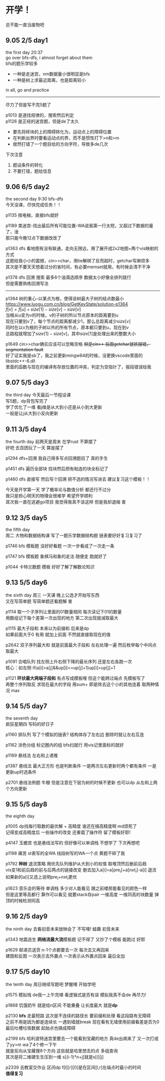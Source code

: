 # 开学！
总不能一直当废物吧
## 9.05 2/5 day1
the first day 20:37  
go over bfs-dfs, i almost forget about them  
bfs的题乐学较多  
* 一种是走迷宫，nm数据量小很明显是bfs
* 一种是树上求最近距离，也是距离较小  

in all, go and practice  

---
尽力了但是写不完5题了  

p1013 是道找规律的，搜索然后判定  
p1126 是正经的迷宫题，但是de了太久  
* 要先将砖块的上的障碍转化为，运动点上的障碍位置
* 在判断出界时要看运动点的界，而不是惯性打下>n和>m
* 居然打错了一个题目给的方向字符，导致多de几次  

下次注意  
1. 题设条件的转化
2. 不要打错，题给信息

## 9.06 6/5 day2
the second day 9:30
bfs-dfs  
今天没课，尽快完成任务！！  

p1135 按电梯，直接bfs就好  

p1189 类迷宫-找出最后所有可能位置-WA说我第一行太短，又超过下数据的量了，淦  
那只能今晚12点下数据改改了  

p1363 dfs 看地图有没有联通，走向无限远，用了展开成2x2地图+两个vis映射的方式  
这题给我小小的震撼，cin>>char，用tie解绑了反而超时，getchar写麻烦多  
其次是不要天天想着过分的省时间，有必要memset就用，有时候会清不干净  

p1378 dfs 回溯 搜索 最多6个油滴选顺序 数据太小好像全排列就行  
但是需要熟练回溯写法  

---
p1364 树的重心-以某点为根，使得该树最大子树的结点数最小  
https://www.luogu.com.cn/blog/GetKeyState/solution-p1364  
$f[v]=f[u]+size[1]-size[v]-size[v]$  
当根从u变为v的时候，v的子树的所以节点原本的距离要到u  
现在只要到v了，每个节点的距离都减少1，那么总距离减少$size[v]$  
同时在以v为根的子树以外的所有节点，原本都只要到u，现在到v  
总路程就增加了$size[1]-size[v]$，其中$size[1]$是处理出来的整数大小  

p1649 cin>>char确实应该可以忽略空格 ~~但是cin>> 后面getchar就铁报错，segmentation fault~~  
好了证实我是sb了，我之前更新mingw64的时候，没更换vscode里面的libstdc++-6.dll  
里面的函数与现在的编译有存放位置的冲突，判定为空指针了，报段错误给我  

## 9.07 5/5 day3
the third day
今天最后一节程设课  
写5题，dp背包写完了  
学了优化了一维 看j维是从大到小还是从小到大更新  
一般是让j从大到小反向更新  

## 9.11 3/5 day4
the fourth day
前两天是周末 在学rust 不算摆了  
好吧 去百团玩了一天 算是摆了  

p1294 dfs+回溯 我自己得多写点回溯题目了 真的手生  

p1451 dfs 遍历全部块 找块然后把有粘连的块全标记了  

p1460 dfs 直接写 然后写个回溯 把不选的情况写进去 建议复习这个模板！！  

今天是开学第一天 学了概率论与数值分析 都还行不过分  
我只是担心明天的物理会很难学 希望开学顺利  
其次我一直在逃避go项目 我觉得我真不该这样 但是我却退缩 害  

## 9.12 3/5 day5
the fifth day  
周二 大物和数据结构课
写了一题乐学数据结构题 链表要好好复习复习了

p1746 bfs 模板题 没好好看题 一次一步看成了一次走一条  

p1747 bfs 模板题 象棋马和象的走法 随便走 跑就好了  

p1044 卡特兰数题 模板 好好了解了解数论知识  

## 9.13 5/5 day6
the sixth day
周三 一天课 晚上公选才开始写东西  
又在写简单题 写简单题还看题解 害  

p1114 取一个子序列让里面的01数量相同 每次读记下01的数量  
用数组记下每个差第一次出现的地方 第二次出现就减取最大  

p1115 最大子段和 本来以为前缀和 后来是dp  
如果前面大于0 有用 就加上前面 不然就直接取现在的值  

p2642 双子序列最大和 就是前面最大子段和 左右处理一遍 然后枚举每个中间点 取最大  

p1091 合唱队列 找左侧上升右侧下降的最长序列 还是左右各跑一次  
核心：如左侧 if(a[i]>a[j]&&up[i]<=up[j]+1)up[i]=up[j]+1  

p1121 **环状最大两端子段和** 有点写成模板哩 但这个能跨过端点 先模板写了  
再整个序列取反 求现在最大的字段 用sum+ 即是除去这个小的其他连着 取两种情况 max

## 9.14 5/5 day7
the seventh day  
疯狂星期四 写码的好日子  

p1160 排队列 写了个模拟的链表? 结构体存了左右边 删除时就让左右互连  

p1162 涂色分组 标记圈内的组 bfs扫就行 用vis记里面标的就好  

p1169 悬线法 左右和上递推  

p1387 悬线法 最大正方形 也是判断条件 一是两次左右更新时两个都有条件 一是更新up时选条件  

p2701 悬线法例题 牛棚 但是注意在下层为树的时候不更新 也可以dp 从左和上两个方向更新  

## 9.15 5/5 day8
the eighth day

p1005 dp找每行取数的最优解 + 高精度 谁还在搞高精度啊 md烦死了  
记得变成高精度后 一些操作的改变 还重载了操作符 留了模板好耶!  

p4147 玉蟾宫 也是悬线法写的 但好像可以单调栈 不想学了 下次再想吧  

p1198 痛苦 st表写的全WA 线段树写的WA一个点 黄题干碎了我  

p1792 **种树** 退流策略 用优先队列维护从大到小的权值 取堆顶然后删前后趋  
vis变1和前后趋的前与后两点的链接改变  删去加入a[i]=a[pre$_{i}$]+a[nxt$_{i}$]-a[i] 退流  
如果新的a[i]又选上说明pre$_{i}$+nxt$_{i}$更优  

p1823 音乐会的等待 单调栈 多少对人能看见 跟之前楼房能看见的颜色一样  
但是这里等高都行 算作可以看见 就要stack存pair 一维高度 一维同高的块数量 弹顶的时候检测同高  

## 9.16 2/5 day9
the ninth day
去看初音未来放映会了 不写哩! 蛙趣 初音未来

p1343 地震逃生 **网络流最大流**模板题 记不得了 又抄了个模板 能跑过 好耶  

p1629 邮递员送货 n-1个点都要去一次 每次去又再回来  
建图和反图 一次表示去外置点 一次表示从外置点回来 最后全加  

## 9.17 5/5 day10
the tenth day
周日继续写题吧 梦醒哩 开始学吧  

p1575 模拟栈 de我一上午完哩 看逻辑式是否有误 模拟我真不会de 再尽力!  

p1868 饥饿奶牛 就是给n区间 不能重叠 让长度最大 就是**dp**  

p2130 **bfs** 走最短路 这次是不连续的路径长 要前缀和处理 看这段路有无障碍  
之前不用是因为都是连续长 一遇到墙就break 现在看有无墙使用前缀看差是否为0  
最后吐槽垃圾数据 起始点也搞成障碍  

p2199 bfs 哈利波特迷宫里要去一个能看到宝藏的地方 真de出病来了 又一次打成了yy>m wa了4个修一下午  
就是反向从宝藏搜8个方向 这些就是哈里想去的点 多组查询  
其次是将二维硬生生压到一维 s[(i-1)*n+j]就是s[i][j]  

p2339 去教室交作业 区间dp f[l][r][0]是在区间[l,r]左端点时最小的时间  
**值得复习**
